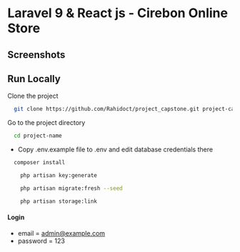 # Laravel 9 & React js - Cirebon Online Store

## Screenshots

<!-- ![preview img](/preview.png) -->

## Run Locally

Clone the project

```bash
  git clone https://github.com/Rahidoct/project_capstone.git project-capstone
```

Go to the project directory

```bash
  cd project-name
```

-  Copy .env.example file to .env and edit database credentials there

```bash
  composer install
```

```bash
    php artisan key:generate
```

```bash
    php artisan migrate:fresh --seed
```

```bash
    php artisan storage:link
```

#### Login

-   email = admin@example.com
-   password = 123
